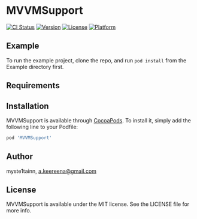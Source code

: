 # MVVMSupport

[![CI Status](https://img.shields.io/travis/myste1tainn/MVVMSupport.svg?style=flat)](https://travis-ci.org/myste1tainn/MVVMSupport)
[![Version](https://img.shields.io/cocoapods/v/MVVMSupport.svg?style=flat)](https://cocoapods.org/pods/MVVMSupport)
[![License](https://img.shields.io/cocoapods/l/MVVMSupport.svg?style=flat)](https://cocoapods.org/pods/MVVMSupport)
[![Platform](https://img.shields.io/cocoapods/p/MVVMSupport.svg?style=flat)](https://cocoapods.org/pods/MVVMSupport)

## Example

To run the example project, clone the repo, and run `pod install` from the Example directory first.

## Requirements

## Installation

MVVMSupport is available through [CocoaPods](https://cocoapods.org). To install
it, simply add the following line to your Podfile:

```ruby
pod 'MVVMSupport'
```

## Author

myste1tainn, a.keereena@gmail.com

## License

MVVMSupport is available under the MIT license. See the LICENSE file for more info.
